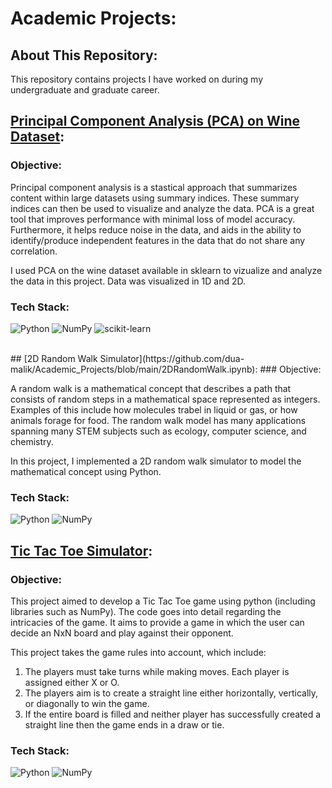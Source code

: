 # Academic Projects:

## About This Repository:

This repository contains projects I have worked on during my undergraduate and graduate career. 

## [Principal Component Analysis (PCA) on Wine Dataset](https://github.com/dua-malik/Academic_Projects/blob/main/PCA_WineData.ipynb):
### Objective:
Principal component analysis is a stastical approach that summarizes content within large datasets using summary indices. These summary indices can then be used to visualize and analyze the data. PCA is a great tool that improves performance with minimal loss of model accuracy. Furthermore, it helps reduce noise in the data, and aids in the ability to identify/produce independent features in the data that do not share any correlation. 

I used PCA on the wine dataset available in sklearn to vizualize and analyze the data in this project. Data was visualized in 1D and 2D. 

### Tech Stack:
 ![Python](https://img.shields.io/badge/python-3670A0?style=for-the-badge&logo=python&logoColor=ffdd54) ![NumPy](https://img.shields.io/badge/numpy-%23013243.svg?style=for-the-badge&logo=numpy&logoColor=white) ![scikit-learn](https://img.shields.io/badge/scikit--learn-%23F7931E.svg?style=for-the-badge&logo=scikit-learn&logoColor=white)

<br>
## [2D Random Walk Simulator](https://github.com/dua-malik/Academic_Projects/blob/main/2DRandomWalk.ipynb):
### Objective:

A random walk is a mathematical concept that describes a path that consists of random steps in a mathematical space represented as integers. Examples of this include how molecules trabel in liquid or gas, or how animals forage for food. The random walk model has many applications spanning many STEM subjects such as ecology, computer science, and chemistry. 

In this project, I implemented a 2D random walk simulator to model the mathematical concept using Python. 

### Tech Stack:
 ![Python](https://img.shields.io/badge/python-3670A0?style=for-the-badge&logo=python&logoColor=ffdd54) ![NumPy](https://img.shields.io/badge/numpy-%23013243.svg?style=for-the-badge&logo=numpy&logoColor=white) 
<br>
## [Tic Tac Toe Simulator](https://github.com/dua-malik/Academic_Projects/blob/main/TicTacToe.ipynb):
### Objective:
This project aimed to develop a Tic Tac Toe game using python (including libraries such as NumPy). The code goes into detail regarding the intricacies of the game. It aims to provide a game in which the user can decide an NxN board and play against their opponent. 

This project takes the game rules into account, which include:

1. The players must take turns while making moves. Each player is assigned either X or O. 
2. The players aim is to create a straight line either horizontally, vertically, or diagonally to win the game. 
3. If the entire board is filled and neither player has successfully created a straight line then the game ends in a draw or tie. 

### Tech Stack:
 ![Python](https://img.shields.io/badge/python-3670A0?style=for-the-badge&logo=python&logoColor=ffdd54) ![NumPy](https://img.shields.io/badge/numpy-%23013243.svg?style=for-the-badge&logo=numpy&logoColor=white) 





